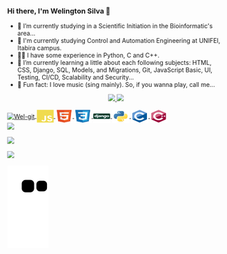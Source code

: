 ### Hi there, I'm Welington Silva 👋


- 🔭 I’m currently studying in a Scientific Initiation in the Bioinformatic's area...
- 🤖 I'm currently studying Control and Automation Engineering at UNIFEI, Itabira campus.
- 🧑‍💻 I have some experience in Python, C and C++.
- 🌱 I’m currently learning a little about each following subjects: 
HTML, CSS, Django, SQL, Models, and Migrations, Git, JavaScript Basic, UI, Testing, CI/CD, Scalability and Security...
- 🎤 Fun fact: I love music (sing mainly). So, if you wanna play, call me...

<div align="center">
  <a href="https://github.com/WelingtonSilvaDev">
  <img height="180em" src="https://github-readme-stats.vercel.app/api?username=WelingtonSilvaDev&show_icons=true&theme=highcontrast&include_all_commits=true&count_private=true"/>
  <img height="180em" src="https://github-readme-stats.vercel.app/api/top-langs/?username=WelingtonSilvaDev&layout=compact&langs_count=7&theme=highcontrast"/>
</div>
  
<div style="display: inline_block"><br>
  
  <img align="center" alt="Wel-git" height="30" width="40" src="https://cdn.jsdelivr.net/gh/devicons/devicon/icons/git/git-original.svg" />
  
  <img align="center" alt="Wel-Js" height="30" width="40" src="https://raw.githubusercontent.com/devicons/devicon/master/icons/javascript/javascript-plain.svg">

  <img align="center" alt="Wel-HTML" height="30" width="40" src="https://raw.githubusercontent.com/devicons/devicon/master/icons/html5/html5-original.svg">
  
  <img align="center" alt="Wel-CSS" height="30" width="40" src="https://raw.githubusercontent.com/devicons/devicon/master/icons/css3/css3-original.svg">
  
   <img align="center" alt="Wel-Django" height="30" width="40" src="https://raw.githubusercontent.com/devicons/devicon/master/icons/django/django-original.svg">
  
  <img align="center" alt="Wel-Python" height="30" width="40" src="https://raw.githubusercontent.com/devicons/devicon/master/icons/python/python-original.svg">
  
   <img align="center" alt="Wel-C" height="30" width="40" src="https://raw.githubusercontent.com/devicons/devicon/master/icons/c/c-original.svg">
  
   <img align="center" alt="Wel-C++" height="30" width="40" src="https://raw.githubusercontent.com/devicons/devicon/master/icons/cplusplus/cplusplus-original.svg">
  
</div>
  
 
<div> 
  <a href="https://www.youtube.com/c/WelingtonSilvaMusica" target="_blank"><img src="https://img.shields.io/badge/YouTube-FF0000?style=for-the-badge&logo=youtube&logoColor=white" target="_blank"></a>
    
  <a href = "mailto:welington.kaaminsk2002@unifei.edu.br"><img src="https://img.shields.io/badge/-Gmail-%23333?style=for-the-badge&logo=gmail&logoColor=white" target="_blank"></a>
    
  <a href="https://www.linkedin.com/in/welington-gonçalves-silva/" target="_blank"><img src="https://img.shields.io/badge/-LinkedIn-%230077B5?style=for-the-badge&logo=linkedin&logoColor=white" target="_blank"></a> 
 
  ![Snake animation](https://github.com/WelingtonSilvaDev/WelingtonSilvaDev/blob/output/github-contribution-grid-snake.svg)
 
</div>
